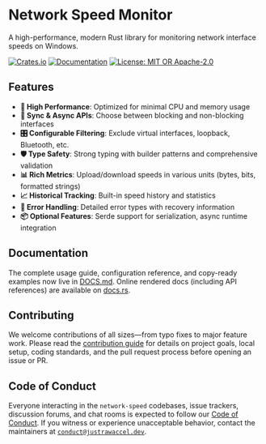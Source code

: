 # Network Speed Monitor

A high-performance, modern Rust library for monitoring network interface speeds on Windows.

[![Crates.io](https://img.shields.io/crates/v/network-speed.svg)](https://crates.io/crates/network-speed)
[![Documentation](https://docs.rs/network-speed/badge.svg)](https://docs.rs/network-speed)
[![License: MIT OR Apache-2.0](https://img.shields.io/badge/license-MIT%20OR%20Apache--2.0-blue.svg)](LICENSE)

## Features

- **🚀 High Performance**: Optimized for minimal CPU and memory usage
- **🔄 Sync & Async APIs**: Choose between blocking and non-blocking interfaces
- **🎛️ Configurable Filtering**: Exclude virtual interfaces, loopback, Bluetooth, etc.
- **🛡️ Type Safety**: Strong typing with builder patterns and comprehensive validation
- **📊 Rich Metrics**: Upload/download speeds in various units (bytes, bits, formatted strings)
- **📈 Historical Tracking**: Built-in speed history and statistics
- **🔧 Error Handling**: Detailed error types with recovery information
- **📦 Optional Features**: Serde support for serialization, async runtime integration

## Documentation

The complete usage guide, configuration reference, and copy-ready examples now live in
[DOCS.md](./DOCS.md). Online rendered docs (including API references) are available on
[docs.rs](https://docs.rs/network-speed).

## Contributing

We welcome contributions of all sizes—from typo fixes to major feature work. Please read the
[contribution guide](./CONTRIBUTING.md) for details on project goals, local setup, coding standards,
and the pull request process before opening an issue or PR.

## Code of Conduct

Everyone interacting in the `network-speed` codebases, issue trackers, discussion forums, and chat
rooms is expected to follow our [Code of Conduct](./CODE_OF_CONDUCT.md). If you witness or
experience unacceptable behavior, contact the maintainers at
[`conduct@justrawaccel.dev`](mailto:conduct@justrawaccel.dev).
